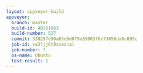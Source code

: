 ```yaml
---
layout: appveyor-build
appveyor:
  branch: master
  build-id: 48161063
  build-number: 527
  commit: 338297d50a63e6d879e85003f6e73856da0c895c
  job-id: va3ljj6t8xxaocal
  job-number: 7
  os-name: Ubuntu
  test-result: 1
---
```


